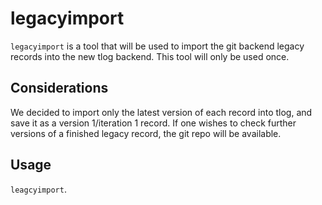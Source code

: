 # legacyimport

`legacyimport` is a tool that will be used to import the git backend legacy records
into the new tlog backend. This tool will only be used once.

## Considerations

We decided to import only the latest version of each record into tlog, and save it as
a version 1/iteration 1 record. If one wishes to check further versions of a finished
legacy record, the git repo will be available.



## Usage 

`leagcyimport`.
